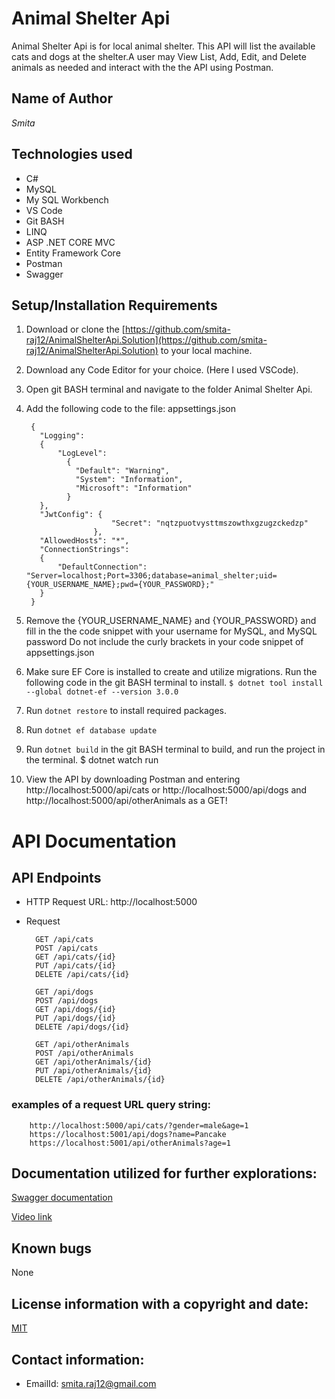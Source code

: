 # Animal Shelter Api

Animal Shelter Api is for local animal shelter. This API will list the available cats and dogs at the shelter.A user may View List, Add, Edit, and Delete animals as needed and interact with the the API using Postman.

## Name of Author

  _Smita_

## Technologies used

  * C#
  * MySQL
  * My SQL Workbench
  * VS Code
  * Git BASH
  * LINQ
  * ASP .NET CORE MVC
  * Entity Framework Core
  * Postman
  * Swagger

  ## Setup/Installation Requirements

1. Download or clone the [https://github.com/smita-raj12/AnimalShelterApi.Solution](https://github.com/smita-raj12/AnimalShelterApi.Solution) to your local machine.

2. Download any Code Editor for your choice. (Here I used VSCode).

3. Open git BASH terminal and navigate to the  folder Animal Shelter Api. 

4. Add the following code to the file: appsettings.json

      
        {
          "Logging":
          {
              "LogLevel":
                {
                  "Default": "Warning",
                  "System": "Information",
                  "Microsoft": "Information"
                }
          },
          "JwtConfig": {
                          "Secret": "nqtzpuotvysttmszowthxgzugzckedzp"
                      },
          "AllowedHosts": "*",
          "ConnectionStrings":
          {
              "DefaultConnection": "Server=localhost;Port=3306;database=animal_shelter;uid={YOUR_USERNAME_NAME};pwd={YOUR_PASSWORD};"
          }
        }                                                      

5. Remove the {YOUR_USERNAME_NAME} and {YOUR_PASSWORD} and fill in the the code snippet with your username for MySQL, and MySQL password Do not include the curly brackets in your code snippet of appsettings.json

6. Make sure EF Core is installed to create and utilize migrations. Run the following code in the git BASH terminal to install. `$ dotnet tool install --global dotnet-ef --version 3.0.0`

7. Run `dotnet restore` to install required packages.

8. Run  `dotnet ef database update`

9. Run `dotnet build` in the git BASH terminal to build, and run the project in the terminal. $ dotnet watch run

10. View the API by downloading Postman and entering http://localhost:5000/api/cats or http://localhost:5000/api/dogs and http://localhost:5000/api/otherAnimals as a GET!

# API Documentation

## API Endpoints

* HTTP Request URL: http://localhost:5000
* Request 

        GET /api/cats
        POST /api/cats
        GET /api/cats/{id}
        PUT /api/cats/{id}
        DELETE /api/cats/{id}

        GET /api/dogs
        POST /api/dogs
        GET /api/dogs/{id}
        PUT /api/dogs/{id}
        DELETE /api/dogs/{id} 

        GET /api/otherAnimals
        POST /api/otherAnimals
        GET /api/otherAnimals/{id}
        PUT /api/otherAnimals/{id}
        DELETE /api/otherAnimals/{id} 

### examples of a request URL query string:

        http://localhost:5000/api/cats/?gender=male&age=1
        https://localhost:5001/api/dogs?name=Pancake
        https://localhost:5001/api/otherAnimals?age=1

## Documentation utilized for further explorations:      

[Swagger documentation](https://docs.microsoft.com/en-us/aspnet/core/tutorials/web-api-help-pages-using-swagger?view=aspnetcore-5.0&viewFallbackFrom=aspnetcore-50)

[Video link](https://www.youtube.com/watch?v=nY-w9wPFEuY)

## Known bugs

None 

## License information with a copyright and date:

 [MIT](https://opensource.org/licenses/MIT)

## Contact information:
   
* EmailId: smita.raj12@gmail.com

